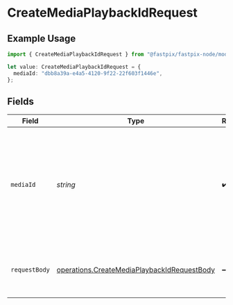 # CreateMediaPlaybackIdRequest

## Example Usage

```typescript
import { CreateMediaPlaybackIdRequest } from "@fastpix/fastpix-node/models/operations";

let value: CreateMediaPlaybackIdRequest = {
  mediaId: "dbb8a39a-e4a5-4120-9f22-22f603f1446e",
};
```

## Fields

| Field                                                                                                             | Type                                                                                                              | Required                                                                                                          | Description                                                                                                       | Example                                                                                                           |
| ----------------------------------------------------------------------------------------------------------------- | ----------------------------------------------------------------------------------------------------------------- | ----------------------------------------------------------------------------------------------------------------- | ----------------------------------------------------------------------------------------------------------------- | ----------------------------------------------------------------------------------------------------------------- |
| `mediaId`                                                                                                         | *string*                                                                                                          | :heavy_check_mark:                                                                                                | When creating the media, FastPix assigns a universally unique identifier with a maximum length of 255 characters. | dbb8a39a-e4a5-4120-9f22-22f603f1446e                                                                              |
| `requestBody`                                                                                                     | [operations.CreateMediaPlaybackIdRequestBody](../../models/operations/createmediaplaybackidrequestbody.md)        | :heavy_minus_sign:                                                                                                | Request body for creating playback id for an media                                                                |                                                                                                                   |